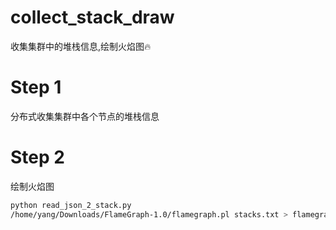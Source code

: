 # collect_stack_draw
收集集群中的堆栈信息,绘制火焰图🔥

# Step 1
分布式收集集群中各个节点的堆栈信息

# Step 2
绘制火焰图

```bash
python read_json_2_stack.py
/home/yang/Downloads/FlameGraph-1.0/flamegraph.pl stacks.txt > flamegraph.svg
```
